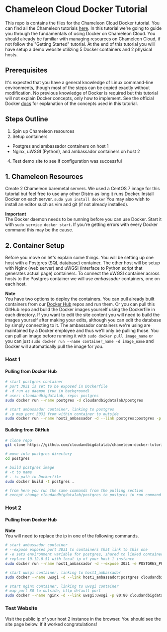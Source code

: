 # Chameleon Cloud Docker Tutorial

This repo is contains the files for the Chameleon Cloud Docker tutorial. You can find all the Chameleon tutorials [here](https://cloudandbigdatalab.github.io). In this tutorial we're going to guide you through the fundamentals of using Docker on Chameleon Cloud. You should already be familiar with managing resources on Chameleon Cloud, if not follow the "Getting Started" tutorial. At the end of this tutorial you will have setup a demo website utilizing 5 Docker containers and 2 physical hosts.

## Prerequisites

It's expected that you have a general knowledge of Linux command-line environments, though most of the steps can be copied exactly without modification. No previous knowledge of Docker is required but this tutorial will not explain Docker concepts, only how to implement. See the official Docker [docs](https://docs.docker.com/) for explanation of the concepts used in this tutorial.

## Steps Outline

1. Spin up Chameleon resources
2. Setup containers
  - Postgres and ambassador containers on host 1
  - Nginx, uWSGI (Python), and ambassador containers on host 2
4. Test demo site to see if configuration was successful

## 1. Chameleon Resources

Create 2 Chameleon baremetal servers. We used a CentOS 7 image for this tutorial but feel free to use any other Distro as long it runs Docker. Install Docker on each server. `sudo yum install docker` You may also wish to install an editor such as vim and git (if not already installed).  

**Important**  
The Docker daemon needs to be running before you can use Docker. Start it with `sudo service docker start`. If you're getting errors with every Docker command this may be the cause.

## 2. Container Setup

Before you move on let's explain some things. You will be setting up one host with a Postgres (SQL database) container. The other host will be setup with Nginx (web server) and uWGSI (interface to Python script that generates actual page) containers. To connect the uWGSI container across hosts to the Postgres container we will use *ambassador* containers, one on each host.  

**Note**  
You have two options to deploy the containers. You can pull already built containers from our [Docker Hub](https://hub.docker.com/u/cloudandbigdatalab/) repos and run them. Or you can pull this GitHub repo and build the Docker images yourself using the Dockerfile in each directory. If you want to edit the site content you will need to build the images yourself after making your edits, although you can edit the database by simply connecting to it. The ambassador containers we're using are maintained by a Docker employee and thus we'll only be pulling those. You can pull an image before running it with `sudo docker pull image_name` or you can  just `sudo docker run --name container_name -d image_name` and Docker will automatically pull the image for you.

### Host 1

#### Pulling from Docker Hub
```sh
# start postgres container
# port 3031 is set to be exposed in Dockerfile
# -d run as daemon (run in background)
# user: cloudandbigdatalab, repo: postgres
sudo docker run --name postgres -d cloudandbigdatalab/postgres

# start ambassador container, linking to postgres
# -p map port 3031 from within container to outside
sudo docker run --name host2_ambassador -d --link postgres:postgres -p 3031:3031 svendowideit/ambassador
```

#### Building from GitHub
```sh
# clone repo
git clone https://github.com/cloudandbigdatalab/chameleon-docker-tutorial.git

# move into postgres directory
cd postgres

# build postgres image
# -t to name
# . is path to Dockerfile
sudo docker build -t postgres .

# from here you run the same commands from the pulling section
# except change cloudandbigdatalab/postgres to postgres in run command
```

### Host 2

#### Pulling from Docker Hub

**Note**  
You will need to replace the ip in one of the following commands.

```sh
# start ambassador container
# --expose exposes port 3031 to containers that link to this one
# -e sets environment variable for postgres, shared to linked containers
# replace 10.12.0.51 with local ip of your host 1 instance
sudo docker run --name host1_ambassador -d --expose 3031 -e POSTGRES_PORT_3031_TCP=tcp://10.12.0.51:3031 svendowideit/ambassador

# start uwsgi container, linking to host1_ambassador
sudo docker --name uwsgi -d --link host1_ambassador:postgres cloudandbigdatalab/uwsgi

# start nginx container, linking to uwsgi container
# map port 80 to outside, http default port
sudo docker --name nginx -d --link uwsgi:uwsgi -p 80:80 cloudandbigdatalab/nginx
```

### Test Website

Visit the public ip of your host 2 instance in the browser. You should see the site page below. If it worked congratulations!
